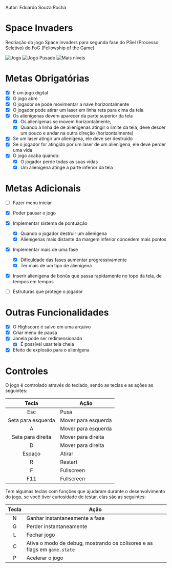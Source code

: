 Autor: Eduardo Souza Rocha

# Space Invaders

Recriação do jogo Space Invaders para segunda fase do PSel (Processo Seletivo)
do FoG (Fellowship of the Game)

![Jogo](screenshots/game.png)
![Jogo Pusado](screenshots/pause.png)
![Mais níveis](screenshots/morelevels.png)

# Metas Obrigatórias
- [X] É um jogo digital
- [X] O jogo abre
- [X] O jogador se pode movimentar a nave horizontalmente
- [X] O jogador pode atirar um laser em linha reta para cima da tela
- [X] Os alienígenas devem aparecer da parte superior da tela
    - [X] Os alienígenas se movem horizontalmente,
    - [X] Quando a linha de de alienígenas atingir o limite da tela,
          deve descer um pouco e andar na outra direção (horizontalmente)
- [X] Se um laser atingir um alienígena, ele deve ser destruído
- [X] Se o jogador for atingido por um laser de um alienígena,
    ele deve perder uma vida
- [X] O jogo acaba quando:
    - [X] O jogador perde todas as suas vidas
    - [X] Um alienígena atinge a parte inferior da tela

# Metas Adicionais
- [ ] Fazer menu iniciar
- [X] Poder pausar o jogo
- [X] Implementar sistema de pontuação
    - [X] Quando o jogador destruir um alienigena
    - [X] Alienígenas mais distante da margem inferior concedem mais pontos
- [X] Implementar mais de uma fase
    - [X] Dificuldade das fases aumentar progressivamente
    - [X] Ter mais de um tipo de alienígena
- [X] Inserir alienígena de bonûs que passa rapidamente no topo da tela,
      de tempos em tempos
- [ ] Estruturas que protege o jogador


# Outras Funcionalidades
- [X] O Highscore é salvo em uma arquivo
- [X] Criar menu de pausa
- [X] Janela pode ser redimensionada
    - [X] É possível usar tela cheia
- [X] Efeito de explosão para o alienígena

# Controles
O jogo é controlado através do teclado,
sendo as teclas e as ações as seguintes:

| Tecla              | Ação                |
|:------------------:|---------------------|
| Esc                | Pusa                |
| Seta para esquerda | Mover para esquerda |
| A                  | Mover para esquerda |
| Seta para direita  | Mover para direita  |
| D                  | Mover para direita  |
| Espaço             | Atirar              |
| R                  | Restart             |
| F                  | Fullscreen          |
| F11                | Fullscreen          |

Tem algumas teclas com funções que ajudaram durante o desenvolvimento do jogo,
se você tiver curiosidade de testar, elas são as seguintes:

| Tecla | Ação                                                                     |
|:-----:|--------------------------------------------------------------------------|
| N     | Ganhar instantaneamente a fase                                           |
| G     | Perder instantaneamente                                                  |
| L     | Fechar jogo                                                              |
| C     | Ativa o modo de debug, mostrando os colisores e as flags em `game.state` |
| P     | Acelerar o jogo                                                          |

